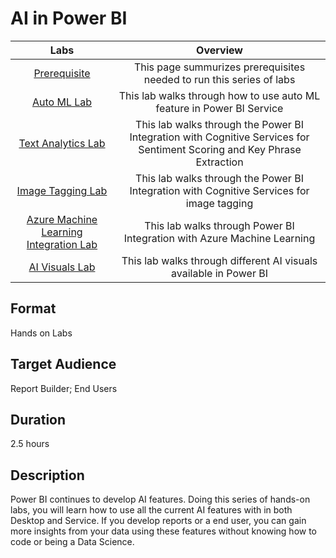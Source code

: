 # AI in Power BI
| Labs | Overview | 
|:------:|:---------:|
|[Prerequisite](https://github.com/lipinght/PBIHackathon/blob/main/AIinPowerBI/Prerequisite.md)|This page summurizes prerequisites needed to run this series of labs|
|[Auto ML Lab](https://github.com/lipinght/PBIHackathon/blob/main/AIinPowerBI/AutoML.md)|This lab walks through how to use auto ML feature in Power BI Service|
|[Text Analytics Lab](https://github.com/lipinght/PBIHackathon/blob/main/AIinPowerBI/TextAnalyticsLab.md)|This lab walks through the Power BI Integration with Cognitive Services for Sentiment Scoring and Key Phrase Extraction|
|[Image Tagging Lab](https://github.com/lipinght/PBIHackathon/blob/main/AIinPowerBI/ImageTaggingLab.md)|This lab walks through the Power BI Integration with Cognitive Services for image tagging|
|[Azure Machine Learning Integration Lab](https://github.com/lipinght/PBIHackathon/blob/main/AAIinPowerBI/AMLLab.md)|This lab walks through Power BI Integration with Azure Machine Learning|
|[AI Visuals Lab](https://github.com/lipinght/PBIHackathon/blob/main/AIinPowerBI/AIVisualLab.md)|This lab walks through different AI visuals available in Power BI|


## Format

Hands on Labs

## Target Audience

Report Builder; End Users

## Duration

2.5 hours 

## Description

Power BI continues to develop AI features. Doing this series of hands-on labs, you will learn how to use all the current AI features with in both Desktop and Service. If you develop reports or a end user, you can gain more insights from your data using these features without knowing how to code or being a Data Science.
